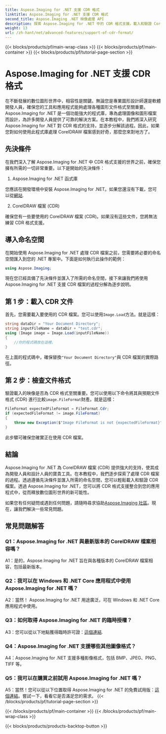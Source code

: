 ```yaml
---
title: Aspose.Imaging for .NET 支援 CDR 格式
linktitle: Aspose.Imaging for .NET 支援 CDR 格式
second_title: Aspose.Imaging .NET 映像處理 API
description: 探索 Aspose.Imaging for .NET 中的 CDR 格式支援。載入和驗證 CorelDRAW 檔案的逐步指南。非常適合開發人員和設計師。
weight: 13
url: /zh-hant/net/advanced-features/support-of-cdr-format/
---
```


{{< blocks/products/pf/main-wrap-class >}}
{{< blocks/products/pf/main-container >}}
{{< blocks/products/pf/tutorial-page-section >}}

# Aspose.Imaging for .NET 支援 CDR 格式

在不斷發展的數位圖形世界中，相容性是關鍵。無論您是專業圖形設計師還是軟體開發人員，確保您的工具和應用程式能夠處理各種圖形文件格式至關重要。 Aspose.Imaging for .NET 是一個功能強大的程式庫，專為處理圖像和圖形檔案而設計，為許多開發人員提供了可靠的解決方案。在本教程中，我們將深入研究 Aspose.Imaging for .NET 對 CDR 格式的支持，並逐步分解該過程。因此，如果您對如何使用此程式庫處理 CorelDRAW 檔案感到好奇，那麼您來對地方了。

## 先決條件

在我們深入了解 Aspose.Imaging for .NET 中 CDR 格式支援的世界之前，確保您擁有所需的一切非常重要。以下是開始的先決條件：

1. Aspose.Imaging for .NET 函式庫

您應該在開發環境中安裝 Aspose.Imaging for .NET。如果您還沒有下載，您可以從[網站](https://releases.aspose.com/imaging/net/).

2. CorelDRAW 檔案 (CDR)

確保您有一些要使用的 CorelDRAW 檔案 (CDR)。如果沒有這些文件，您將無法練習 CDR 格式支援。

## 導入命名空間

在開始使用 Aspose.Imaging for .NET 處理 CDR 檔案之前，您需要將必要的命名空間匯入到您的 .NET 專案中。下面是如何執行此操作的範例：

```csharp
using Aspose.Imaging;
```

現在您已經具備了先決條件並匯入了所需的命名空間，接下來讓我們將使用 Aspose.Imaging for .NET 支援 CDR 檔案的過程分解為逐步說明。

## 第 1 步：載入 CDR 文件

首先，您需要載入要使用的 CDR 檔案。您可以使用`Image.Load`方法。就是這樣：

```csharp
string dataDir = "Your Document Directory";
string inputFileName = dataDir + "test.cdr";
using (Image image = Image.Load(inputFileName))
{
    //你的程式碼放在這裡。
}
```

在上面的程式碼中，確保替換`"Your Document Directory"`與 CDR 檔案的實際路徑。

## 第 2 步：檢查文件格式

驗證載入的映像是否為 CDR 格式至關重要。您可以使用以下命令將其與預期文件格式 (CDR) 進行比較`image.FileFormat`財產。就是這樣：

```csharp
FileFormat expectedFileFormat = FileFormat.Cdr;
if (expectedFileFormat != image.FileFormat)
{
    throw new Exception($"Image FileFormat is not {expectedFileFormat}");
}
```

此步驟可確保您確實正在使用 CDR 檔案。

## 結論

Aspose.Imaging for .NET 為 CorelDRAW 檔案 (CDR) 提供強大的支持，使其成為開發人員和設計人員的寶貴工具。在本教程中，我們逐步探索了處理 CDR 檔案的過程。透過遵循先決條件並匯入所需的命名空間，您可以輕鬆載入和驗證 CDR 檔案。透過 Aspose.Imaging for .NET，您可以將 CDR 格式支援整合到您的應用程式中，從而釋放數位圖形世界的新可能性。

如果您有任何疑問或遇到任何問題，請隨時尋求協助[Aspose.Imaging 社區](https://forum.aspose.com/)。現在，讓我們解決一些常見問題。

## 常見問題解答

### Q1：Aspose.Imaging for .NET 與最新版本的 CorelDRAW 檔案相容嗎？

A1：是的，Aspose.Imaging for .NET 旨在與各種版本的 CorelDRAW 檔案相容，包括最新版本。

### Q2：我可以在 Windows 和 .NET Core 應用程式中使用 Aspose.Imaging for .NET 嗎？

A2：當然！ Aspose.Imaging for .NET 用途廣泛，可在 Windows 和 .NET Core 應用程式中使用。

### Q3：如何取得 Aspose.Imaging for .NET 的臨時授權？

 A3：您可以從以下地點獲得臨時許可證：[這個連結](https://purchase.aspose.com/temporary-license/).

### Q4：Aspose.Imaging for .NET 支援哪些其他圖像格式？

A4：Aspose.Imaging for .NET 支援多種影像格式，包括 BMP、JPEG、PNG、TIFF 等。

### Q5：我可以在購買之前試用 Aspose.Imaging for .NET 嗎？

 A5：當然！您可以從以下位置取得 Aspose.Imaging for .NET 的免費試用版：[這個連結](https://releases.aspose.com/)。嘗試一下，看看它是否滿足您的需求。
{{< /blocks/products/pf/tutorial-page-section >}}

{{< /blocks/products/pf/main-container >}}
{{< /blocks/products/pf/main-wrap-class >}}

{{< blocks/products/products-backtop-button >}}

